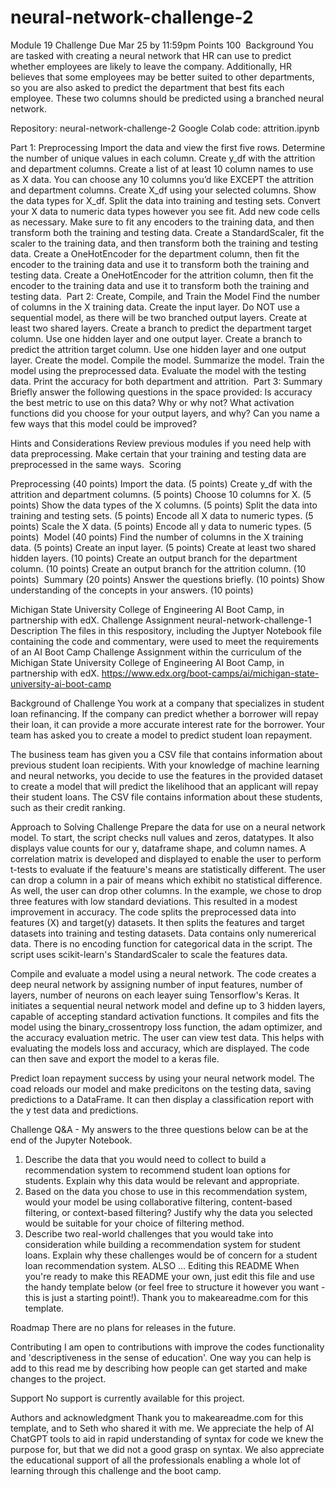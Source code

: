 # neural-network-challenge-2

Module 19 Challenge
Due Mar 25 by 11:59pm Points 100 
Background
You are tasked with creating a neural network that HR can use to predict whether employees are likely to leave the company. Additionally, HR believes that some employees may be better suited to other departments, so you are also asked to predict the department that best fits each employee. These two columns should be predicted using a branched neural network.

Repository: neural-network-challenge-2
Google Colab code: attrition.ipynb

Part 1: Preprocessing
Import the data and view the first five rows.
Determine the number of unique values in each column.
Create y_df with the attrition and department columns.
Create a list of at least 10 column names to use as X data. You can choose any 10 columns you’d like EXCEPT the attrition and department columns.
Create X_df using your selected columns. Show the data types for X_df.
Split the data into training and testing sets.
Convert your X data to numeric data types however you see fit. 
Add new code cells as necessary. 
Make sure to fit any encoders to the training data, and then transform both the training and testing data.
Create a StandardScaler, fit the scaler to the training data, and then transform both the training and testing data.
Create a OneHotEncoder for the department column, then fit the encoder to the training data and use it to transform both the training and testing data.
Create a OneHotEncoder for the attrition column, then fit the encoder to the training data and use it to transform both the training and testing data. 
Part 2: Create, Compile, and Train the Model
Find the number of columns in the X training data.
Create the input layer. Do NOT use a sequential model, as there will be two branched output layers.
Create at least two shared layers.
Create a branch to predict the department target column. Use one hidden layer and one output layer.
Create a branch to predict the attrition target column. Use one hidden layer and one output layer.
Create the model.
Compile the model.
Summarize the model.
Train the model using the preprocessed data.
Evaluate the model with the testing data.
Print the accuracy for both department and attrition. 
Part 3: Summary
Briefly answer the following questions in the space provided:
Is accuracy the best metric to use on this data? Why or why not?
What activation functions did you choose for your output layers, and why?
Can you name a few ways that this model could be improved? 

Hints and Considerations
Review previous modules if you need help with data preprocessing. Make certain that your training and testing data are preprocessed in the same ways. 
Scoring

Preprocessing (40 points)
Import the data. (5 points) Create y_df with the attrition and department columns. (5 points) Choose 10 columns for X. (5 points) Show the data types of the X columns. (5 points) Split the data into training and testing sets. (5 points) Encode all X data to numeric types. (5 points) Scale the X data. (5 points) Encode all y data to numeric types. (5 points) 
Model (40 points)
Find the number of columns in the X training data. (5 points) Create an input layer. (5 points) Create at least two shared hidden layers. (10 points) Create an output branch for the department column. (10 points) Create an output branch for the attrition column. (10 points) 
Summary (20 points)
Answer the questions briefly. (10 points) Show understanding of the concepts in your answers. (10 points)


Michigan State University College of Engineering AI Boot Camp, in partnership with edX.
Challenge Assignment
neural-network-challenge-1
Description
The files in this respository, including the Juptyer Notebook file containing the code and commentary, were used to meet the requirements of an AI Boot Camp Challenge Assignment within the curriculum of the Michigan State University College of Engineering AI Boot Camp, in partnership with edX. https://www.edx.org/boot-camps/ai/michigan-state-university-ai-boot-camp

Background of Challenge
You work at a company that specializes in student loan refinancing. If the company can predict whether a borrower will repay their loan, it can provide a more accurate interest rate for the borrower. Your team has asked you to create a model to predict student loan repayment.

The business team has given you a CSV file that contains information about previous student loan recipients. With your knowledge of machine learning and neural networks, you decide to use the features in the provided dataset to create a model that will predict the likelihood that an applicant will repay their student loans. The CSV file contains information about these students, such as their credit ranking.

Approach to Solving Challenge
Prepare the data for use on a neural network model.
To start, the script checks null values and zeros, datatypes. It also displays value counts for our y, dataframe shape, and column names. A correlation matrix is developed and displayed to enable the user to perform t-tests to evaluate if the featuure's means are statistically different. The user can drop a column in a pair of means which exhibit no statistical difference. As well, the user can drop other columns. In the example, we chose to drop three features with low standard deviations. This resulted in a modest improvement in accuracy. The code splits the preprocessed data into features (X) and target(y) datasets. It then splits the features and target datasets into training and testing datasets. Data contains only numererical data. There is no encoding function for categorical data in the script. The script uses scikit-learn's StandardScaler to scale the features data.

Compile and evaluate a model using a neural network.
The code creates a deep neural network by assigning number of input features, number of layers, number of neurons on each leayer suing Tensorflow's Keras. It initiates a sequential neural network model and define up to 3 hidden layers, capable of accepting standard activation functions. It compiles and fits the model using the binary_crossentropy loss function, the adam optimizer, and the accuracy evaluation metric. The user can view test data. This helps with evaluating the models loss and accuracy, which are displayed. The code can then save and export the model to a keras file.

Predict loan repayment success by using your neural network model.
The coad reloads our model and make predicitons on the testing data, saving predictions to a DataFrame. It can then display a classification report with the y test data and predictions.

Challenge Q&A - My answers to the three questions below can be at the end of the Jupyter Notebook.
1. Describe the data that you would need to collect to build a recommendation system to recommend student loan options for students. Explain why this data would be relevant and appropriate.
2. Based on the data you chose to use in this recommendation system, would your model be using collaborative filtering, content-based filtering, or context-based filtering? Justify why the data you selected would be suitable for your choice of filtering method.
3. Describe two real-world challenges that you would take into consideration while building a recommendation system for student loans. Explain why these challenges would be of concern for a student loan recommendation system.
ALSO ...
Editing this README
When you're ready to make this README your own, just edit this file and use the handy template below (or feel free to structure it however you want - this is just a starting point!). Thank you to makeareadme.com for this template.

Roadmap
There are no plans for releases in the future.

Contributing
I am open to contributions with improve the codes functionality and 'descriptiveness in the sense of education'. One way you can help is add to this read me by describing how people can get started and make changes to the project.

Support
No support is currently available for this project.

Authors and acknowledgment
Thank you to makeareadme.com for this template, and to Seth who shared it with me. We appreciate the help of AI ChatGPT tools to aid in rapid understanding of syntax for code we knew the purpose for, but that we did not a good grasp on syntax. We also appreciate the educational support of all the professionals enabling a whole lot of learning through this challenge and the boot camp.
